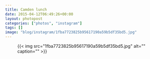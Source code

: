 ```yaml
---
title: Camden lunch
date: 2015-04-12T06:49:26+00:00
layout: photopost
categories: ["photos", "instagram"]
tags: []
image: "blog/instagram/1fba7723825b95617190a59b5df35bd5.jpg"
---
```


<figure class="photo photo--square">
  {{< img src="1fba7723825b95617190a59b5df35bd5.jpg" alt="" caption="" >}}

</figure>


